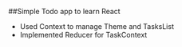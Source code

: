 ##Simple Todo app to learn React
- Used Context to manage Theme and TasksList
- Implemented Reducer for TaskContext
